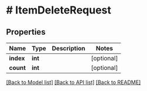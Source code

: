 # # ItemDeleteRequest

## Properties

Name | Type | Description | Notes
------------ | ------------- | ------------- | -------------
**index** | **int** |  | [optional]
**count** | **int** |  | [optional]

[[Back to Model list]](../../README.md#models) [[Back to API list]](../../README.md#endpoints) [[Back to README]](../../README.md)
